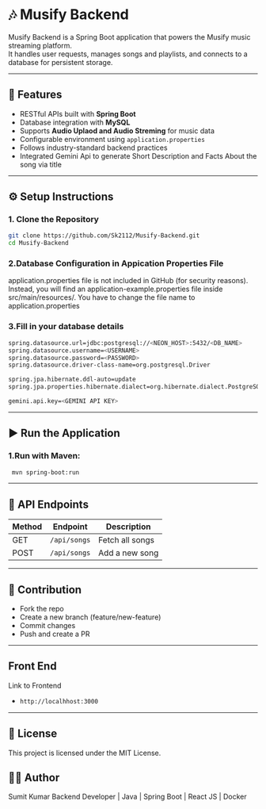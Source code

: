 # 🎶 Musify Backend

Musify Backend is a Spring Boot application that powers the Musify music streaming platform.  
It handles user requests, manages songs and playlists, and connects to a database for persistent storage.  

---

## 🚀 Features
- RESTful APIs built with **Spring Boot**
- Database integration with **MySQL**
- Supports **Audio Uplaod and Audio Streming** for music data
- Configurable environment using `application.properties`
- Follows industry-standard backend practices
- Integrated Gemini Api to generate Short Description and Facts About the song via title 
---

## ⚙️ Setup Instructions
### 1. Clone the Repository
```bash
git clone https://github.com/Sk2112/Musify-Backend.git
cd Musify-Backend
```

### 2.Database Configuration in Appication Properties File

application.properties file is not included in GitHub (for security reasons).
Instead, you will find an application-example.properties file inside src/main/resources/.
You have to change the file name to application.properties 

### 3.Fill in your database details

``` bash
spring.datasource.url=jdbc:postgresql://<NEON_HOST>:5432/<DB_NAME>
spring.datasource.username=<USERNAME>
spring.datasource.password=<PASSWORD>
spring.datasource.driver-class-name=org.postgresql.Driver

spring.jpa.hibernate.ddl-auto=update
spring.jpa.properties.hibernate.dialect=org.hibernate.dialect.PostgreSQLDialect

gemini.api.key=<GEMINI API KEY>
``` 
---

## ▶️ Run the Application

### 1.Run with Maven:
```bash
 mvn spring-boot:run
```
---
## 📡 API Endpoints
| Method | Endpoint          | Description       |
| ------ | ----------------- | ----------------- |
| GET    | `/api/songs`      | Fetch all songs   |
| POST   | `/api/songs`      | Add a new song    |

---
## 🤝 Contribution

- Fork the repo
- Create a new branch (feature/new-feature)
- Commit changes
- Push and create a PR
---
## Front End
Link to Frontend 
- ``` bash
  http://localhhost:3000
  ```
---
## 📜 License
This project is licensed under the MIT License.

## 👨‍💻 Author
Sumit Kumar
Backend Developer | Java | Spring Boot | React JS | Docker 
